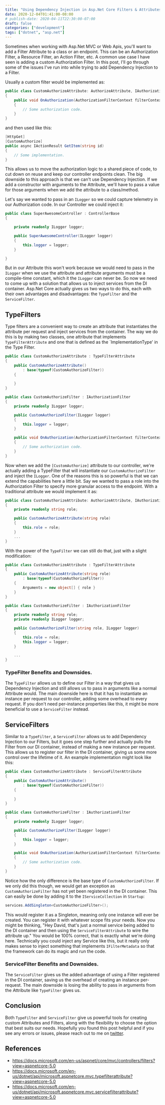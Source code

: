 ```yaml
---
title: "Using Dependency Injection in Asp.Net Core Filters & Attributes"
date: 2020-12-04T01:41:00-08:00
# publish-date: 2020-04-11T22:30:00-07:00
draft: false
categories: ["development"]
tags: ["dotnet", "asp.net"]
---
```


Sometimes when working with Asp.Net MVC or Web Apis, you'll want to add a Filter Attribute to a class or an endpoint. This can be an Authorization Filter, a Resource Filter, an Action Filter, etc. A common use case I have seen is adding a custom Authorization Filter. In this post, I'll go through some of the issues I've run into while trying to add Dependency Injection to a Filter. 

Usually a custom filter would be implemented as:

```cs
public class CustomAuthorizeAttribute: AuthorizeAttribute, IAuthorizationFilter
{
    public void OnAuthorization(AuthorizationFilterContext filterContext)
    {
        // Some authorization code.
    }
}
```

and then used like this:

```cs
[HttpGet]
[CustomAuthorize]
public async IActionResult GetItem(string id)
{
    // Some implementation.
}
```

This allows us to move the authorization logic to a shared piece of code, to cut down on reuse and keep our controller endpoints clean. The big downside to this approach is that we can't use Dependency Injection. If we add a constructor with arguments to the Attribute, we'll have to pass a value for those arguments when we add the attribute to a class/method. 

Let's say we wanted to pass in an `ILogger` so we could capture telemetry in our Authorization code. In our Controller we could inject it:

```cs
public class SuperAwesomeController : ControllerBase
{

    private readonly ILogger logger;

    public SuperAwesomeController(ILogger logger)
    {
        this.logger = logger;
    }

}
```

But in our Attribute this won't work because we would need to pass in the `ILogger` when we use the attribute and attribute arguments must be a compile-time constant, which it the `ILogger` can never be.  So now we need to come up with a solution that allows us to inject services from the DI container. Asp.Net Core actually gives us two ways to do this, each with their own advantages and disadvantages: the `TypeFilter` and the `ServiceFilter`.

## TypeFilters

Type filters are a convenient way to create an attribute that instantiates the attribute per request and inject services from the container. The way we do this is by making two classes, one attribute that implements `TypeFilterAttribute` and one that is defined as the `ImplementationType' in the Type Filter.

```cs
public class CustomAuthorizeAttribute : TypeFilterAttribute
{
    public CustomAuthorizeAttribute()
        : base(typeof(CustomAuthorizeFilter))
    {
        
    }
}

public class CustomAuthorizeFilter : IAuthorizationFilter
{
    private readonly ILogger logger;

    public CustomAuthorizeFilter(ILogger logger)
    {
        this.logger = logger;
    }

    public void OnAuthorization(AuthorizationFilterContext filterContext)
    {
        // Some authorization code.
    }
}
```

Now when we add the `[CustomAuthorize]` attribute to our controller, we're actually adding a TypeFilter that will instantiate our `CustomAuthorizeFilter` and inject the `ILogger`. One of the reasons this is so powerful is that we can extend the capabilities here a little bit. Say we wanted to pass a role into the Authorization Filter to specify more granular access to the endpoint. With a traditional attribute we would implement it as:

```cs
public class CustomAuthorizeAttribute: AuthorizeAttribute, IAuthorizationFilter
{
    private readonly string role;

    public CustomAuthorizeAttribute(string role)
    {
        this.role = role;
    }
    ...
}
```

With the power of the `TypeFilter` we can still do that, just with a slight modification:

```cs
public class CustomAuthorizeAttribute : TypeFilterAttribute
{
    public CustomAuthorizeAttribute(string role)
        : base(typeof(CustomAuthorizeFilter))
    {
        Arguments = new object[] { role }
    }
}

public class CustomAuthorizeFilter : IAuthorizationFilter
{
    private readonly string role;
    private readonly ILogger logger;

    public CustomAuthorizeFilter(string role, ILogger logger)
    {
        this.role = role;
        this.logger = logger;
    }

    ...
}
```

### TypeFilter Benefits and Downsides.

The `TypeFilter` allows us to define our Filter in a way that gives us Dependency Injection and still allows us to pass in arguments like a normal Attribute would. The main downside here is that it has to instantiate an instance per request to our controller, adding some overhead to every request. If you don't need per-instance properties like this, it might be more beneficial to use a `ServiceFilter` instead.

## ServiceFilters

Similar to a `TypeFilter`, a `ServiceFilter` allows us to add Dependency Injection to our Filters, but it goes one step further and actually pulls the Filter from our DI container, instead of making a new instance per request. This allows us to register our filter in the DI container, giving us some more control over the lifetime of it. An example implementation might look like this:

```cs
public class CustomAuthorizeAttribute : ServiceFilterAttribute
{
    public CustomAuthorizeAttribute()
        : base(typeof(CustomAuthorizeFilter))
    {
        
    }
}

public class CustomAuthorizeFilter : IAuthorizationFilter
{
    private readonly ILogger logger;

    public CustomAuthorizeFilter(ILogger logger)
    {
        this.logger = logger;
    }

    public void OnAuthorization(AuthorizationFilterContext filterContext)
    {
        // Some authorization code.
    }
}
```

Notice how the only difference is the base type of `CustomAuthorizeFilter`. If we only did this though, we would get an exception as `CustomAuthorizeFilter` has not yet been registered in the DI container. This can easily be done by adding it to the `IServiceCollection` in `Startup`:

```cs
services.AddSingleton<CustomAuthorizeFilter>();
```

This would register it as a Singleton, meaning only one instance will ever be created. You can register it with whatever scope fits your needs. Now you might be thinking, "Hey David, that's just a normal service being added to the DI container and then using the `ServiceFilterAttribute` to wire the attribute up." You would be 100% correct, that is exactly what we're doing here. Technically you could inject any Service like this, but it really only makes sense to inject something that implements `IFilterMetadata` so that the framework can do its magic and run the code.


### ServiceFilter Benefits and Downsides.

The `ServiceFilter` gives us the added advantage of using a Filter registered in the DI container, saving us the overhead of creating an instance per-request. The main downside is losing the ability to pass in arguments from the Attribute like `TypeFilter` gives us. 

## Conclusion

Both `TypeFilter` and `ServiceFilter` give us powerful tools for creating custom Attributes and Filters, along with the flexibility to choose the option that best suits our needs. Hopefully you found this post helpful and if you see any errors or issues, please reach out to me on [twitter](https://twitter.com/iamdavidfrancis). 

## References

* https://docs.microsoft.com/en-us/aspnet/core/mvc/controllers/filters?view=aspnetcore-5.0
* https://docs.microsoft.com/en-us/dotnet/api/microsoft.aspnetcore.mvc.typefilterattribute?view=aspnetcore-5.0
* https://docs.microsoft.com/en-us/dotnet/api/microsoft.aspnetcore.mvc.servicefilterattribute?view=aspnetcore-5.0

